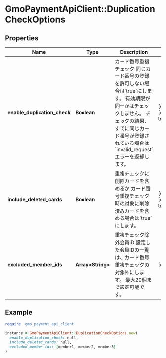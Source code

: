 # GmoPaymentApiClient::DuplicationCheckOptions

## Properties

| Name | Type | Description | Notes |
| ---- | ---- | ----------- | ----- |
| **enable_duplication_check** | **Boolean** | カード番号重複チェック   同じカード番号の登録を許可しない場合は&#x60;true&#x60;にします。   有効期限が同一かはチェックしません。   チェックの結果、すでに同じカード番号が登録されている場合は&#x60;invalid_request&#x60;エラーを返却します。  | [optional][default to false] |
| **include_deleted_cards** | **Boolean** | 重複チェックに削除カードを含めるか   カード番号重複チェック時の対象に削除済みカードを含める場合は&#x60;true&#x60;にします。  | [optional][default to false] |
| **excluded_member_ids** | **Array&lt;String&gt;** | 重複チェック除外会員ID   設定した会員IDの一覧は、カード番号重複チェックの対象外にします。   最大20個まで設定可能です。  | [optional] |

## Example

```ruby
require 'gmo_payment_api_client'

instance = GmoPaymentApiClient::DuplicationCheckOptions.new(
  enable_duplication_check: null,
  include_deleted_cards: null,
  excluded_member_ids: [member1, member2, member3]
)
```

